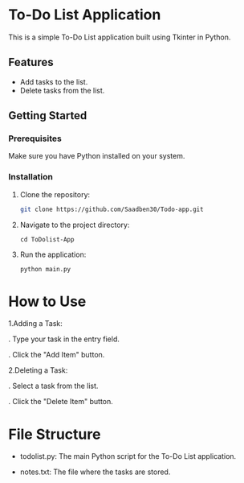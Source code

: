 
# To-Do List Application

This is a simple To-Do List application built using Tkinter in Python.

## Features

- Add tasks to the list.
- Delete tasks from the list.

## Getting Started

### Prerequisites

Make sure you have Python installed on your system.

### Installation

1. Clone the repository:
    ```bash
   git clone https://github.com/Saadben30/Todo-app.git
2. Navigate to the project directory:
    ```bach
    cd ToDolist-App 

3. Run the application:
    ```bash
    python main.py

# How to Use
1.Adding a Task:
    
. Type your task in the entry field.

. Click the "Add Item" button.

2.Deleting a Task:
    
. Select a task from the list.

. Click the "Delete Item" button.

# File Structure
- todolist.py: The main Python script for the To-Do List application.

- notes.txt: The file where the tasks are stored.
